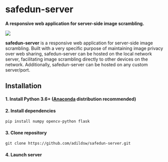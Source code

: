 # safedun-server
**A responsive web application for server-side image scrambling.**

<img align='center' src='https://github.com/adildsw/safedun-server/blob/master/assets/logo.png' />

<b>safedun-server</b> is a responsive web application for server-side image scrambling. Built with a very specific purpose of maintaining image privacy over web sharing, safedun-server can be hosted on the local network server, facilitating image scrambling directly to other devices on the network. Additionally, safedun-server can be hosted on any custom server/port.

## Installation

#### 1. Install Python 3.6+ ([Anaconda](https://www.anaconda.com/download/) distribution recommended)
#### 2. Install dependencies
```
pip install numpy opencv-python flask
```
#### 3. Clone repository
```
git clone https://github.com/adildsw/safedun-server.git
```
#### 4. Launch server
